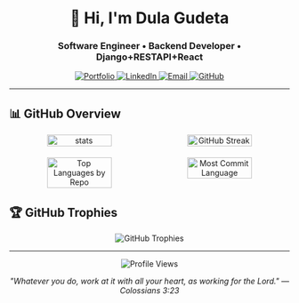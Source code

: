 <h1 align="center">👋 Hi, I'm Dula Gudeta</h1>
<h3 align="center">Software Engineer • Backend Developer • Django+RESTAPI+React</h3>

<p align="center">
  <a href="https://dulagudeta.netlify.app" target="_blank">
    <img src="https://img.shields.io/badge/Portfolio-%23000000.svg?style=for-the-badge&logo=About.me&logoColor=white" alt="Portfolio"/>
  </a>
  <a href="https://www.linkedin.com/in/dula-gudeta-6057232b6" target="_blank">
    <img src="https://img.shields.io/badge/LinkedIn-%230077B5.svg?style=for-the-badge&logo=linkedin&logoColor=white" alt="LinkedIn"/>
  </a>
  <a href="mailto:dulagudeta22@gmail.com" target="_blank">
    <img src="https://img.shields.io/badge/Email-%23D14836.svg?style=for-the-badge&logo=gmail&logoColor=white" alt="Email"/>
  </a>
  <a href="https://github.com/dulagudeta" target="_blank">
    <img src="https://img.shields.io/badge/GitHub-%23181717.svg?style=for-the-badge&logo=github&logoColor=white" alt="GitHub"/>
  </a>
</p>

---

## 📊 GitHub Overview

<div align="center">
  <div style="display: flex; justify-content: center; flex-wrap: wrap; gap: 10px; margin-bottom: 20px;">
    <img src="https://github-readme-stats.vercel.app/api?username=dulagudeta&show_icons=true&theme=radical" alt="stats" style="width: 48%; max-width: 400px;" />
    <img src="https://github-readme-streak-stats-eight.vercel.app?user=dulagudeta&theme=radical" alt="GitHub Streak" style="width: 48%; max-width: 400px;" />
  </div>
  
  <div style="display: flex; justify-content: center; flex-wrap: wrap; gap: 10px; margin-bottom: 20px;">
    <img src="https://github-profile-summary-cards.vercel.app/api/cards/repos-per-language?username=dulagudeta&theme=radical" alt="Top Languages by Repo" style="width: 48%; max-width: 400px;" />
    <img src="https://github-profile-summary-cards.vercel.app/api/cards/most-commit-language?username=dulagudeta&theme=radical" alt="Most Commit Language" style="width: 48%; max-width: 400px;" />
  </div>
</div>

## 🏆 GitHub Trophies

<p align="center">
  <img src="https://github-profile-trophy.vercel.app/?username=dulagudeta&theme=onedark&column=6&margin-w=5&margin-h=5" alt="GitHub Trophies" />
</p>

---

<p align="center">
  <img src="https://komarev.com/ghpvc/?username=dulagudeta&label=Profile%20views&color=0e75b6&style=flat" alt="Profile Views" />
</p>
<p align="center">
  <em>"Whatever you do, work at it with all your heart, as working for the Lord." — Colossians 3:23</em>
</p>
